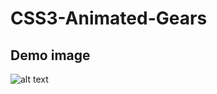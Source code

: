 # CSS3-Animated-Gears
## Demo image

![alt text](https://github.com/daliyajohn/CSS3-Animated-Gears/blob/master/image/gear.png)
